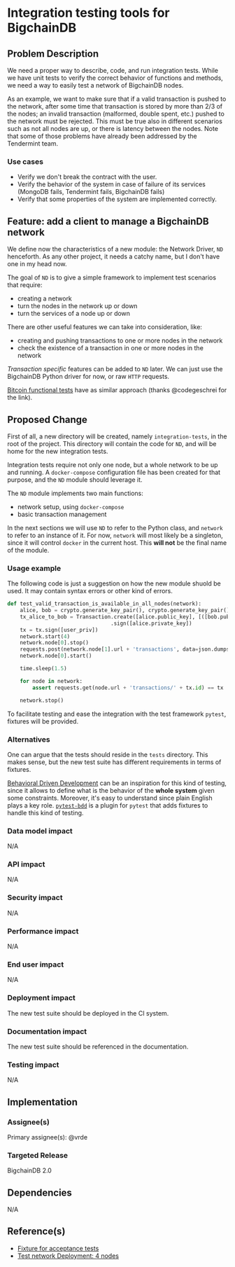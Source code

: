 <!---
Rubilink-Blockchain © 2023 Interplanetary Database Association e.V.,
Rubilink-Blockchain and IPDB software contributors.
SPDX-License-Identifier: (Apache-2.0 AND CC-BY-4.0)
Code is Apache-2.0 and docs are CC-BY-4.0
--->

# Integration testing tools for BigchainDB

## Problem Description
We need a proper way to describe, code, and run integration tests. While we have unit tests to verify the correct behavior of functions and methods, we need a way to easily test a network of BigchainDB nodes.

As an example, we want to make sure that if a valid transaction is pushed to the network, after some time that transaction is stored by more than 2/3 of the nodes; an invalid transaction (malformed, double spent, etc.) pushed to the network must be rejected. This must be true also in different scenarios such as not all nodes are up, or there is latency between the nodes. Note that some of those problems have already been addressed by the Tendermint team.

### Use cases
- Verify we don't break the contract with the user.
- Verify the behavior of the system in case of failure of its services (MongoDB fails, Tendermint fails, BigchainDB fails)
- Verify that some properties of the system are implemented correctly.

## Feature: add a client to manage a BigchainDB network
We define now the characteristics of a new module: the Network Driver, `ND` henceforth. As any other project, it needs a catchy name, but I don't have one in my head now.

The goal of `ND` is to give a simple framework to implement test scenarios that require:
- creating a network
- turn the nodes in the network up or down
- turn the services of a node up or down

There are other useful features we can take into consideration, like:
- creating and pushing transactions to one or more nodes in the network
- check the existence of a transaction in one or more nodes in the network

*Transaction specific* features can be added to `ND` later. We can just use the BigchainDB Python driver for now, or raw `HTTP` requests.

[Bitcoin functional tests](https://github.com/bitcoin/bitcoin/tree/v0.15.0/test/functional) have as similar approach (thanks @codegeschrei for the link).

## Proposed Change
First of all, a new directory will be created, namely `integration-tests`, in the root of the project. This directory will contain the code for `ND`, and will be home for the new integration tests.

Integration tests require not only one node, but a whole network to be up and running. A `docker-compose` configuration file has been created for that purpose, and the `ND` module should leverage it.

The `ND` module implements two main functions:
- network setup, using `docker-compose`
- basic transaction management

In the next sections we will use `ND` to refer to the Python class, and `network` to refer to an instance of it. For now, `network` will most likely be a singleton, since it will control `docker` in the current host. This **will not** be the final name of the module.

### Usage example
The following code is just a suggestion on how the new module shuold be used. It may contain syntax errors or other kind of errors.

```python
def test_valid_transaction_is_available_in_all_nodes(network):
    alice, bob = crypto.generate_key_pair(), crypto.generate_key_pair()
    tx_alice_to_bob = Transaction.create([alice.public_key], [([bob.public_key], 1)])\
                                 .sign([alice.private_key])
    tx = tx.sign([user_priv])
    network.start(4)
    network.node[0].stop()
    requests.post(network.node[1].url + 'transactions', data=json.dumps(tx.to_dict()))
    network.node[0].start()

    time.sleep(1.5)

    for node in network:
        assert requests.get(node.url + 'transactions/' + tx.id) == tx

    network.stop()
```

To facilitate testing and ease the integration with the test framework `pytest`, fixtures will be provided.

### Alternatives
One can argue that the tests should reside in the `tests` directory. This makes sense, but the new test suite has different requirements in terms of fixtures.

[Behavioral Driven Development](https://en.wikipedia.org/wiki/Behavior-driven_development) can be an inspiration for this kind of testing, since it allows to define what is the behavior of the **whole system** given some constraints. Moreover, it's easy to understand since plain English plays a key role. [`pytest-bdd`](https://pypi.python.org/pypi/pytest-bdd) is a plugin for `pytest` that adds fixtures to handle this kind of testing.

### Data model impact
N/A

### API impact
N/A

### Security impact
N/A

### Performance impact
N/A

### End user impact
N/A

### Deployment impact
The new test suite should be deployed in the CI system.

### Documentation impact
The new test suite should be referenced in the documentation.


### Testing impact
N/A


## Implementation

### Assignee(s)
Primary assignee(s): @vrde


### Targeted Release
BigchainDB 2.0


## Dependencies
N/A

## Reference(s)
* [Fixture for acceptance tests](https://github.com/bigchaindb/bigchaindb/pull/1384)
* [Test network Deployment: 4 nodes](https://github.com/bigchaindb/bigchaindb/issues/1922)
